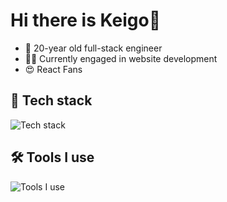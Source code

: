 
<!-- | <img align="center" src="https://github-readme-stats.vercel.app/api?username=SliverKeigo&show_icons=true&theme=vue&hide=contribs,prs&hide_border=true&count_private=true" alt="Anurag's github stats" /> | <img align="center" src="https://github-readme-stats.vercel.app/api/top-langs/?username=SliverKeigo&layout=compact&theme=vue&hide_border=true&hide=javascript,html,css&count_private=true" /> |
| ------------- | ------------- | -->

# Hi there is Keigo👋

- 🧸 20-year old full-stack engineer
- 👨‍💻 Currently engaged in website development
- 😍 React Fans

## 🔭 Tech stack

![Tech stack](https://skillicons.dev/icons?i=react,ts,java,golang,vue,python,mysql,redis,)

## 🛠 Tools I use

![Tools I use](https://skillicons.dev/icons?i=vscode,idea,vercel,cloudflare,git,github,discord,datagrip,DataGrip,typora,twiter)

<!-- ### ⏲️ This week I spent time on... -->

<!--START_SECTION:waka-->